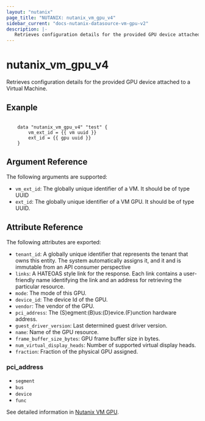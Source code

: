 ```yaml
---
layout: "nutanix"
page_title: "NUTANIX: nutanix_vm_gpu_v4"
sidebar_current: "docs-nutanix-datasource-vm-gpu-v2"
description: |-
   Retrieves configuration details for the provided GPU device attached to a Virtual Machine.
---
```


# nutanix_vm_gpu_v4
Retrieves configuration details for the provided GPU device attached to a Virtual Machine.


## Exanple

```hcl

    data "nutanix_vm_gpu_v4" "test" {
        vm_ext_id = {{ vm uuid }}
        ext_id = {{ gpu uuid }}
    }

```


## Argument Reference

The following arguments are supported:

* `vm_ext_id`: The globally unique identifier of a VM. It should be of type UUID
* `ext_id`: The globally unique identifier of a VM GPU. It should be of type UUID.

## Attribute Reference

The following attributes are exported:

* `tenant_id`: A globally unique identifier that represents the tenant that owns this entity. The system automatically assigns it, and it and is immutable from an API consumer perspective
* `links`: A HATEOAS style link for the response. Each link contains a user-friendly name identifying the link and an address for retrieving the particular resource.
* `mode`: The mode of this GPU.
* `device_id`: The device Id of the GPU.
* `vendor`: The vendor of the GPU.
* `pci_address`: The (S)egment:(B)us:(D)evice.(F)unction hardware address. 
* `guest_driver_version`: Last determined guest driver version.
* `name`: Name of the GPU resource.
* `frame_buffer_size_bytes`: GPU frame buffer size in bytes.
* `num_virtual_display_heads`: Number of supported virtual display heads.
* `fraction`: Fraction of the physical GPU assigned.


### pci_address
* `segment`
* `bus`
* `device`
* `func`

See detailed information in [Nutanix VM GPU](https://developers.nutanix.com/api-reference?namespace=vmm&version=v4.0.b1).
